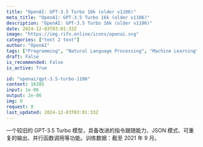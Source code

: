 ```yaml
---
title: "OpenAI: GPT-3.5 Turbo 16k (older v1106)"
meta_title: "OpenAI: GPT-3.5 Turbo 16k (older v1106)"
description: "OpenAI: GPT-3.5 Turbo 16k (older v1106)"
date: 2024-12-03T03:01:33Z
image: "https://img.rifx.online/icons/openai.svg"
categories: ["text 2 text"]
author: "OpenAI"
tags: ["Programming", "Natural Language Processing", "Machine Learning", "Generative AI", "Chatbots"]
draft: False
is_recommended: False
is_active: True

id: "openai/gpt-3.5-turbo-1106"
context: 16385
input: 1e-06
output: 2e-06
img: 0
request: 0
last_updated: 2024-12-03T03:01:33Z
---
```


一个较旧的 GPT-3.5 Turbo 模型，具备改进的指令跟随能力、JSON 模式、可重复的输出、并行函数调用等功能。训练数据：截至 2021 年 9 月。

